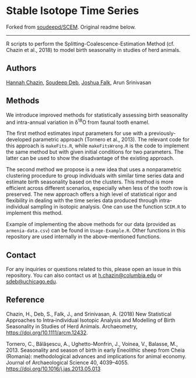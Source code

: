 # Stable Isotope Time Series

Forked from [soudeepd/SCEM](https://github.com/soudeepd/SCEM). Original readme below.

---

R scripts to perform the Splitting-Coalescence-Estimation Method (cf. Chazin et al., 2018) to model birth seasonality in studies of herd animals.

## Authors

[Hannah Chazin](http://www.hannah-chazin.com/), [Soudeep Deb](http://soudeepd.github.io/), [Joshua Falk](http://home.uchicago.edu/~jsfalk/), Arun Srinivasan

## Methods

We introduce improved methods for statistically assessing birth seasonality and intra-annual variation in &delta;<sup>18</sup>O from faunal tooth enamel. 

The first method estimates input parameters for use with a previously-developed parametric approach (Tornero et al., 2013). The relevant code for this approach is `makeFits.R`, while `makeFitsWrong.R` is the code to implement the same method but with given initial conditions for two parameters. The latter can be used to show the disadvantage of the existing approach.

The second method we propose is a new idea that uses a nonparametric clustering procedure to group individuals with similar time series data and estimate birth seasonality based on the clusters. This method is more efficient across different scenarios, especially when less of the tooth row is preserved. The new approach offers a high level of statistical rigor and flexibility in dealing with the time series data produced through intra-individual sampling in isotopic analysis. One can use the function `SCEM.R` to implement this method. 

Example of implementing the above methods for our data (provided as `armenia-data.csv`) can be found in `Usage-Example.R`. Other functions in this repository are used internally in the above-mentioned functions. 


## Contact

For any inquiries or questions related to this, please open an issue in this repository. You can also contact us at [h.chazin@columbia.edu](h.chazin@columbia.edu) or [sdeb@uchicago.edu](sdeb@uchicago.edu).

## Reference

Chazin, H., Deb, S., Falk, J., and Srinivasan, A. (2018) New Statistical Approaches to Intra‐individual Isotopic Analysis and Modelling of Birth Seasonality in Studies of Herd Animals. Archaeometry, https://doi.org/10.1111/arcm.12432. 

Tornero, C., Bălăşescu, A., Ughetto-Monfrin, J., Voinea, V., Balasse, M., 2013. Seasonality and season of birth in early Eneolithic sheep from Cheia (Romania): methodological advances and implications for animal economy. Journal of Archaeological Science 40, 4039–4055. https://doi.org/10.1016/j.jas.2013.05.013

